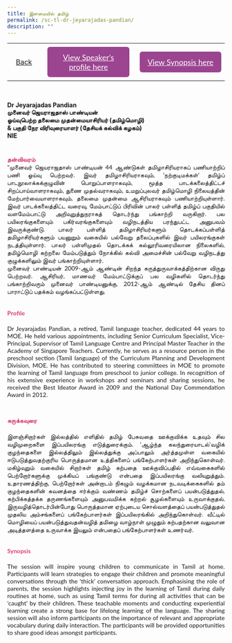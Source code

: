 ```yaml
---
title: இளமையில் தமிழ்
permalink: /sc-tl-dr-jeyarajadas-pandian/
description: ""
---
```

<style>
  .video-container {
  position: relative;
  width: 100%;
  overflow: hidden;
  padding-top: 56.25%; 
}
.responsive-iframe {
  position: absolute;
  top: 0;
  left: 0;
  bottom: 0;
  right: 0;
  width: 100%;
  height: 100%;
  border: none;
}
.btntop {
    position: fixed;
    float: right;
    bottom: 20px;
    right: 80px;
    z-index: 99;
    boder: none;
    background-color: #3bb9ff;
    cursor: pointer;
    padding: 15px;
    boder-radius: 4px;
    color: #fff;
    font-weight: 600;
}
    .btn1,.btn2{
      font-size: 18px;
    font-family: Lato,sans-serif;
    background-color: #9b4490;
    padding: 13px 13px;
    border-radius: 6px;
    text-align: center;
    display: block;
    margin-left: 8px;
  }
  @media only screen and (max-width: 600px){ 
  .btn1,.btn2{
   margin-left: -6px;
    padding: 1px 8px;
  }
  }
   .btn1:hover {
background-color: lightgrey;!important;
}
 .btn2:hover {
background-color: lightgrey;!important;
}
.content a {
margin-bottom:0rem;
text-decoration:none;
}
  img {
height:auto;
max-width:100%;
}
</style>


<table>
  <tbody><tr>   
        <td style="border: none;
  text-align: left;padding: 20px;">
<a href="/tamil-session">Back</a>
</td>
    <td style="border: none;
  text-align: left;padding: 8px;width: 43%;"> <a href="#C1" class="btn1" style="color:#fff;">View Speaker's profile here</a> </td>
    <td style="border: none;
  text-align: left;padding: 8px;width: 43%;">
      <a href="#C2" class="btn2" style="color:#fff;">  View Synopsis here</a>
    </td>
    </tr>
</tbody></table><br>

 <p> <strong>Dr Jeyarajadas Pandian<br>முனைவர் ‌ஜெயராஜதாஸ் பாண்டியன்<br>ஓய்வுபெற்ற தலைமை முதன்மையாசிரியர் (தமிழ்மொழி) <br> &amp;
பகுதி நேர விரிவுரையாளர் (தேசியக் கல்விக் கழகம்)<br>NIE</strong><br></p>

	
<h4 id="C1" style="padding-top:24px;margin:0px;color:#d84178;font-family:Lato,sans-serif;">தன்விவரம்</h4>  
<p style="margin:0px;font-family: Lato,sans-serif;text-align: justify">
"முனைவர் ‌ஜெயராஜதாஸ் பாண்டியன் 44 ஆண்டுகள் தமிழாசிரியராகப் பணியாற்றிப் பணி ஓய்வு பெற்றவர். இவர் தமிழாசிரியராகவும், 'நற்குடிமக்கள்' தமிழ்ப் பாடநூலாக்கக்குழுவின் பொறுப்பாளராகவும், மூத்த பாடக்கலைத்திட்டச் சிறப்பாய்வாளராகவும், துணை முதல்வராகவும், உமறுப்புலவர் தமிழ்மொழி நிலையத்தின் மேற்பார்வையாளராகவும், தலைமை முதன்மை ஆசிரியராகவும் பணியாற்றியுள்ளார். இவர் பாடக்கலைத்திட்ட வரைவு, மேம்பாட்டுப் பிரிவின் பாலர் பள்ளித் தமிழ்ப் பகுதியில் வளமேம்பாட்டு அறிவுறுத்துநராகத் தொடர்ந்து பங்காற்றி வருகிறார். பல பயிலரங்குகளையும் பகிர்வரங்குகளையும் வழிநடத்திய பரந்துபட்ட அனுபவம் இவருக்குண்டு. பாலர் பள்ளித் தமிழாசிரியர்களும் தொடக்கப்பள்ளித் தமிழாசிரியர்களும் பயனுறும் வகையில் பல்வேறு தலைப்புகளில் இவர் பயிலரங்குகள் நடத்தியுள்ளார். பாலர் பள்ளிமுதல் தொடக்கக் கல்லூரிவரையிலான நிலைகளில், தமிழ்மொழி கற்றலை மேம்படுத்தும் நோக்கில் கல்வி அமைச்சின் பல்வேறு வழிநடத்து குழுக்களிலும் இவர் பங்காற்றியுள்ளார். <br>
முனைவர் பாண்டியன் 2009-ஆம் ஆண்டின் சிறந்த கருத்துருவாக்கத்திற்கான விருது பெற்றவர். ஆசிரியர், மாணவர் மேம்பாட்டுக்குப் பல வழிகளில் தொடர்ந்து பங்காற்றிவரும் முனைவர் பாண்டியனுக்கு, 2012-ஆம் ஆண்டில் தேசிய தினப் பாராட்டுப் பதக்கம் வழங்கப்பட்டுள்ளது.
</p>
	
<h4 id="C1" style="padding-top:12px;color:#d84178;font-family:Lato,sans-serif;">Profile</h4>  
<p style="margin:0px;font-family: Lato,sans-serif;text-align: justify">
Dr Jeyarajadas Pandian, a retired, Tamil language teacher, dedicated 44 years to MOE. He held various appointments, including  Senior Curriculum Specialist, Vice-Principal, Supervisor of Tamil Language Centre and Principal Master Teacher in the Academy of Singapore Teachers. Currently, he serves as a resource person in the preschool section (Tamil language) of the Curriculum Planning and Development Division, MOE. He has contributed to steering committees in MOE to promote the learning of Tamil language from preschool to junior college. In recognition of his extensive experience in workshops and seminars and sharing sessions, he received the Best Ideator Award in 2009 and the National Day Commendation Award in 2012. 
</p>
<h4 id="C2" style="padding-top:24px; color:#d84178;font-family:Lato,sans-serif;">சுருக்கவுரை</h4>  
<p style="margin:0px;font-family: Lato,sans-serif;text-align: justify">
இளஞ்சிறார்கள் இல்லத்தில் எளிதில் தமிழ் பேசுவதை ஊக்குவிக்க உதவும் சில வழிமுறைகளை இப்பயிலரங்கு எடுத்துரைக்கும். ‘ஆழ்ந்த கலந்துரையாடல்’வழிக் குழந்தைகளை இல்லத்திலும் இல்லத்துக்கு அப்பாலும் அர்த்தமுள்ள வகையில் ஈடுபடுத்துவதற்குரிய பொருத்தமான உத்திகளைப் பங்கேற்பாளர்கள் அறிந்துகொள்வர். மகிழ்வுறும் வகையில் சிறார்கள் தமிழ் கற்பதை ஊக்குவிப்பதில் எவ்வகைகளில் பெற்றோர்களுக்கு முக்கியப் பங்குண்டு என்பதை இப்பயிலரங்கு வலியுறுத்தும். உதாரணத்திற்கு, பெற்றோர்கள் அன்றாடம் நிகழும் வழக்கமான நடவடிக்கைகளில் தம் குழந்தைகளின் கவனத்தை ஈர்க்கும் வண்ணம் தமிழ்ச் சொற்களைப் பயன்படுத்துதல், கற்பிக்கத்தக்க தருணங்களையும் அனுபவமிக்க கற்றல் சூழல்களையும் உருவாக்குதல், இருவழித்தொடர்பின்போது பொருத்தமான ஏற்புடைய சொல்வளத்தைப் பயன்படுத்துதல் முதலிய அம்சங்களைப் பங்கேற்பாளர்கள் இப்பயிலரங்கில் அறிந்துகொள்வர். வீட்டில் மொழியைப் பயன்படுத்துவதன்வழித் தமிழை வாழ்நாள் முழுதும் கற்பதற்கான வலுவான அடித்தளத்தை உருவாக்க இயலும் என்பதைப் பங்கேற்பாளர்கள் உணர்வர்.
</p>
<h4 id="C2" style="padding-top:12px;color:#d84178;font-family:Lato,sans-serif;">Synopsis</h4>  
<p style="margin:0px;font-family: Lato,sans-serif; text-align:justify;">
The session will inspire young children to communicate in Tamil at home. Participants will learn strategies to engage their children and promote meaningful conversations through the ‘thick’ conversation approach. Emphasising the role of parents, the session highlights injecting joy in the learning of Tamil during daily routines at home, such as using Tamil terms for during all activities that can be ‘caught’ by their children. These teachable moments and conducting experiential learning create a strong base for lifelong learning of the language. The sharing session will also inform participants on the importance of relevant and appropriate vocabulary during daily interaction. The participants will be provided opportunities to share good ideas amongst participants.</p>